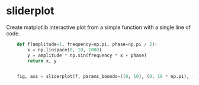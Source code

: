 # sliderplot

Create matplotlib interactive plot from a simple function with a single line of code.

``` python
    def f(amplitude=1, frequency=np.pi, phase=np.pi / 2):
        x = np.linspace(0, 10, 1000)
        y = amplitude * np.sin(frequency * x + phase)
        return x, y


    fig, axs = sliderplot(f, params_bounds=((0, 10), (0, 10 * np.pi), (0, 2 * np.pi)), show=True)

```

